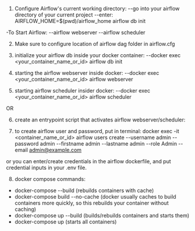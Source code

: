 1. Configure Airflow's current working directory:
--go into your airflow directory of your current project
--enter: AIRFLOW_HOME=$(pwd)/airflow_home airflow db init

-To Start Airflow:
--airflow webserver
--airflow scheduler

2. Make sure to configure location of airflow dag folder in airflow.cfg


3. initialize your airflow db inside your docker container:
--docker exec <your_container_name_or_id> airflow db init

4. starting the airflow webserver inside docker:
--docker exec <your_container_name_or_id> airflow webserver

5. starting airflow scheduler insider docker:
--docker exec <your_container_name_or_id> airflow scheduler

OR

6. create an entrypoint script that activates airflow webserver/scheduler:

7. to create airflow user and password, put in terminal:
docker exec -it <container_name_or_id> airflow users create --username admin --password admin --firstname admin --lastname admin --role Admin --email admin@example.com

or you can enter/create credentials in the airflow dockerfile, and put credential inputs in your .env file.

8. docker compose commands:
- docker-compose --build (rebuilds containers with cache)
- docker-compose build --no-cache (docker usually caches to build containers more quickly, so this rebuilds your container without caching)
- docker-compose up --build (builds/rebuilds containers and starts them)
- docker-compose up (starts all containers)



